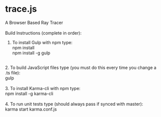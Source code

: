 # trace.js<br>
A Browser Based Ray Tracer<br>
<br>
Build Instructions (complete in order):
<br>
1. To install Gulp with npm type:<br>
    npm install<br>
    npm install -g gulp<br>
<br>
2. To build JavaScript files type (you must do this every time you change a .ts file):<br>
    gulp<br>
<br>
3. To install Karma-cli with npm type:<br>
    npm install -g karma-cli<br>
<br>
4. To run unit tests type (should always pass if synced with master):<br>
    karma start karma.conf.js<br>
<br>